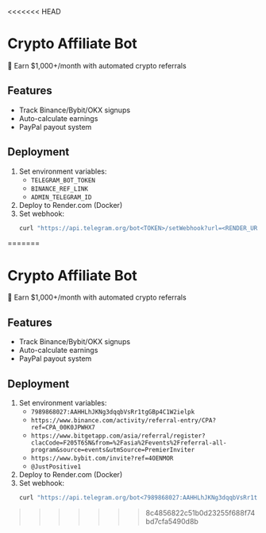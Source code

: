 <<<<<<< HEAD
# Crypto Affiliate Bot

🚀 Earn $1,000+/month with automated crypto referrals

## Features
- Track Binance/Bybit/OKX signups
- Auto-calculate earnings
- PayPal payout system

## Deployment
1. Set environment variables:
   - `TELEGRAM_BOT_TOKEN`
   - `BINANCE_REF_LINK`
   - `ADMIN_TELEGRAM_ID`
2. Deploy to Render.com (Docker)
3. Set webhook:
   ```bash
   curl "https://api.telegram.org/bot<TOKEN>/setWebhook?url=<RENDER_URL>"
=======
# Crypto Affiliate Bot

🚀 Earn $1,000+/month with automated crypto referrals

## Features
- Track Binance/Bybit/OKX signups
- Auto-calculate earnings
- PayPal payout system

## Deployment
1. Set environment variables:
   - `7989868027:AAHHLhJKNg3dqqbVsRr1tgGBp4C1W2ielpk`
   - `https://www.binance.com/activity/referral-entry/CPA?ref=CPA_00K0JPWHX7`
   - `https://www.bitgetapp.com/asia/referral/register?clacCode=F205T6SN&from=%2Fasia%2Fevents%2Freferral-all-program&source=events&utmSource=PremierInviter`
   - `https://www.bybit.com/invite?ref=4OENMOR`
   - `@JustPositive1`
2. Deploy to Render.com (Docker)
3. Set webhook:
   ```bash
   curl "https://api.telegram.org/bot<7989868027:AAHHLhJKNg3dqqbVsRr1tgGBp4C1W2ielpk>/setWebhook?url=<RENDER_URL>"
>>>>>>> 8c4856822c51b0d23255f688f74bd7cfa5490d8b
